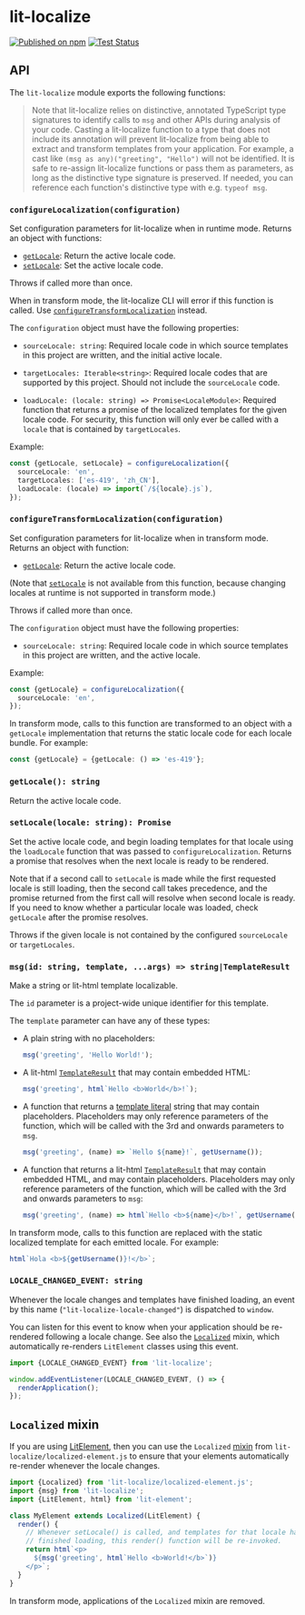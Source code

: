 # lit-localize

[![Published on npm](https://img.shields.io/npm/v/lit-localize.svg)](https://www.npmjs.com/package/lit-localize) [![Test Status](https://github.com/PolymerLabs/lit-localize/workflows/tests/badge.svg?branch=master)](https://github.com/PolymerLabs/lit-localize/actions?query=workflow%3Atests+branch%3Amaster+event%3Apush)

## API

The `lit-localize` module exports the following functions:

> Note that lit-localize relies on distinctive, annotated TypeScript type
> signatures to identify calls to `msg` and other APIs during analysis of your
> code. Casting a lit-localize function to a type that does not include its
> annotation will prevent lit-localize from being able to extract and transform
> templates from your application. For example, a cast like
> `(msg as any)("greeting", "Hello")` will not be identified. It is safe to
> re-assign lit-localize functions or pass them as parameters, as long as the
> distinctive type signature is preserved. If needed, you can reference each
> function's distinctive type with e.g. `typeof msg`.

### `configureLocalization(configuration)`

Set configuration parameters for lit-localize when in runtime mode. Returns an
object with functions:

- [`getLocale`](#getlocale-string): Return the active locale code.
- [`setLocale`](#setlocalelocale-string-promise): Set the active locale code.

Throws if called more than once.

When in transform mode, the lit-localize CLI will error if this function is
called. Use
[`configureTransformLocalization`](#configuretransformlocalizationconfiguration)
instead.

The `configuration` object must have the following properties:

- `sourceLocale: string`: Required locale code in which source templates in this
  project are written, and the initial active locale.

- `targetLocales: Iterable<string>`: Required locale codes that are supported by
  this project. Should not include the `sourceLocale` code.

- `loadLocale: (locale: string) => Promise<LocaleModule>`: Required function
  that returns a promise of the localized templates for the given locale code.
  For security, this function will only ever be called with a `locale` that is
  contained by `targetLocales`.

Example:

```typescript
const {getLocale, setLocale} = configureLocalization({
  sourceLocale: 'en',
  targetLocales: ['es-419', 'zh_CN'],
  loadLocale: (locale) => import(`/${locale}.js`),
});
```

### `configureTransformLocalization(configuration)`

Set configuration parameters for lit-localize when in transform mode. Returns an
object with function:

- [`getLocale`](#getlocale-string): Return the active locale code.

(Note that [`setLocale`](#setlocalelocale-string-promise) is not available from
this function, because changing locales at runtime is not supported in transform
mode.)

Throws if called more than once.

The `configuration` object must have the following properties:

- `sourceLocale: string`: Required locale code in which source templates in this
  project are written, and the active locale.

Example:

```typescript
const {getLocale} = configureLocalization({
  sourceLocale: 'en',
});
```

In transform mode, calls to this function are transformed to an object with a
`getLocale` implementation that returns the static locale code for each locale
bundle. For example:

```typescript
const {getLocale} = {getLocale: () => 'es-419'};
```

### `getLocale(): string`

Return the active locale code.

### `setLocale(locale: string): Promise`

Set the active locale code, and begin loading templates for that locale using
the `loadLocale` function that was passed to `configureLocalization`. Returns a
promise that resolves when the next locale is ready to be rendered.

Note that if a second call to `setLocale` is made while the first requested
locale is still loading, then the second call takes precedence, and the promise
returned from the first call will resolve when second locale is ready. If you
need to know whether a particular locale was loaded, check `getLocale` after the
promise resolves.

Throws if the given locale is not contained by the configured `sourceLocale` or
`targetLocales`.

### `msg(id: string, template, ...args) => string|TemplateResult`

Make a string or lit-html template localizable.

The `id` parameter is a project-wide unique identifier for this template.

The `template` parameter can have any of these types:

- A plain string with no placeholders:

  ```typescript
  msg('greeting', 'Hello World!');
  ```

- A lit-html
  [`TemplateResult`](https://lit-html.polymer-project.org/api/classes/_lit_html_.templateresult.html)
  that may contain embedded HTML:

  ```typescript
  msg('greeting', html`Hello <b>World</b>!`);
  ```

- A function that returns a [template
  literal](https://developer.mozilla.org/en-US/docs/Web/JavaScript/Reference/Template_literals)
  string that may contain placeholders. Placeholders may only reference
  parameters of the function, which will be called with the 3rd and onwards
  parameters to `msg`.

  ```typescript
  msg('greeting', (name) => `Hello ${name}!`, getUsername());
  ```

- A function that returns a lit-html
  [`TemplateResult`](https://lit-html.polymer-project.org/api/classes/_lit_html_.templateresult.html)
  that may contain embedded HTML, and may contain placeholders. Placeholders may
  only reference parameters of the function, which will be called with the 3rd
  and onwards parameters to `msg`:

  ```typescript
  msg('greeting', (name) => html`Hello <b>${name}</b>!`, getUsername());
  ```

In transform mode, calls to this function are replaced with the static localized
template for each emitted locale. For example:

```typescript
html`Hola <b>${getUsername()}!</b>`;
```

### `LOCALE_CHANGED_EVENT: string`

Whenever the locale changes and templates have finished loading, an event by
this name (`"lit-localize-locale-changed"`) is dispatched to `window`.

You can listen for this event to know when your application should be
re-rendered following a locale change. See also the
[`Localized`](#localized-mixin) mixin, which automatically re-renders
`LitElement` classes using this event.

```typescript
import {LOCALE_CHANGED_EVENT} from 'lit-localize';

window.addEventListener(LOCALE_CHANGED_EVENT, () => {
  renderApplication();
});
```

## `Localized` mixin

If you are using [LitElement](https://lit-element.polymer-project.org/), then
you can use the `Localized`
[mixin](https://justinfagnani.com/2015/12/21/real-mixins-with-javascript-classes/)
from `lit-localize/localized-element.js` to ensure that your elements
automatically re-render whenever the locale changes.

```typescript
import {Localized} from 'lit-localize/localized-element.js';
import {msg} from 'lit-localize';
import {LitElement, html} from 'lit-element';

class MyElement extends Localized(LitElement) {
  render() {
    // Whenever setLocale() is called, and templates for that locale have
    // finished loading, this render() function will be re-invoked.
    return html`<p>
      ${msg('greeting', html`Hello <b>World!</b>`)}
    </p>`;
  }
}
```

In transform mode, applications of the `Localized` mixin are removed.
